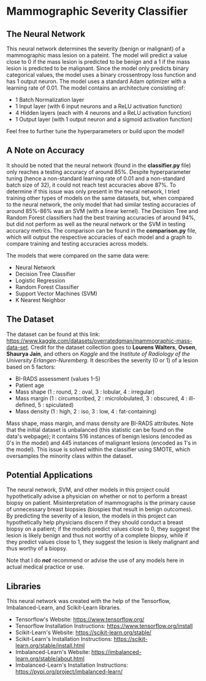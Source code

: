 # Mammographic Severity Classifier

## The Neural Network
This neural network determines the severity (benign or malignant) of a mammographic mass lesion on a pateint. The model will predict a value close to 0 if the mass lesion is predicted to be benign and a 1 if the mass lesion is predicted to be malignant. Since the model only predicts binary categorical values, the model uses a binary crossentropy loss function and has 1 output neuron. The model uses a standard Adam optimizer with a learning rate of 0.01. The model contains an architecture consisting of:
- 1 Batch Normalization layer
- 1 Input layer (with 6 input neurons and a ReLU activation function)
- 4 Hidden layers (each with 4 neurons and a ReLU activation function)
- 1 Output layer (with 1 output neuron and a sigmoid activation function)

Feel free to further tune the hyperparameters or build upon the model!

## A Note on Accuracy
It should be noted that the neural network (found in the **classifier.py** file) only reaches a testing accuracy of around 85%. Despite hyperparameter tuning (hence a non-standard learning rate of 0.01 and a non-standard batch size of 32), it could not reach test accuracies above 87%. To determine if this issue was only present in the neural network, I tried training other types of models on the same datasets, but, when compared to the neural network, the only model that had similar testing accuracies of around 85%-86% was an SVM (with a linear kernel). The Decision Tree and Random Forest classifiers had the best training accuracies of around 94%, but did not perform as well as the neural network or the SVM in testing accuracy metrics. The comparison can be found in the **comparison.py** file, which will output the respective accuracies of each model and a graph to compare training and testing accuracies across models. 

The models that were compared on the same data were:
- Neural Network
- Decision Tree Classifier
- Logistic Regression
- Random Forest Classifier
- Support Vector Machines (SVM)
- K Nearest Neighbor

## The Dataset
The dataset can be found at this link: https://www.kaggle.com/datasets/overratedgman/mammographic-mass-data-set. Credit for the dataset collection goes to **Lourens Walters**, **Ovsen**, **Shaurya Jain**, and others on *Kaggle* and the *Institute of Radiology of the University Erlangen-Nuremberg*. It describes the severity (0 or 1) of a lesion based on 5 factors:
- BI-RADS assessment (values 1-5)
- Patient age
- Mass shape (1 : round, 2 : oval, 3 : lobular, 4 : irregular)
- Mass margin (1 : circumscribed, 2 : microlobulated, 3 : obscured, 4 : ill-defined, 5 : spiculated)
- Mass density (1 : high, 2 : iso, 3 : low, 4 : fat-containing)

Mass shape, mass margin, and mass density are BI-RADS attributes. Note that the initial dataset is unbalanced (this statistic can be found on the data's webpage); it contains 516 instances of benign lesions (encoded as 0's in the model) and 445 instances of malignant lesions (encoded as 1's in the model). This issue is solved within the classifier using SMOTE, which oversamples the minority class within the dataset.

## Potential Applications
The neural network, SVM, and other models in this project could hypothetically advise a physician on whether or not to perform a breast biopsy on patient. Misinterpretation of mammographs is the primary cause of unnecessary breast biopsies (biospies that result in benign outcomes). By predicting the severity of a lesion, the models in this project can hypothetically help physicians discern if they should conduct a breast biopsy on a patient; if the models predict values close to 0, they suggest the lesion is likely benign and thus not worthy of a complete biopsy, while if they predict values close to 1, they suggest the lesion is likely malignant and thus worthy of a biopsy.

Note that I do ***not*** recommend or advise the use of any models here in actual medical practice or use.  

## Libraries
This neural network was created with the help of the Tensorflow, Imbalanced-Learn, and Scikit-Learn libraries.
- Tensorflow's Website: https://www.tensorflow.org/
- Tensorflow Installation Instructions: https://www.tensorflow.org/install
- Scikit-Learn's Website: https://scikit-learn.org/stable/
- Scikit-Learn's Installation Instructions: https://scikit-learn.org/stable/install.html
- Imbalanced-Learn's Website: https://imbalanced-learn.org/stable/about.html
- Imbalanced-Learn's Installation Instructions: https://pypi.org/project/imbalanced-learn/
